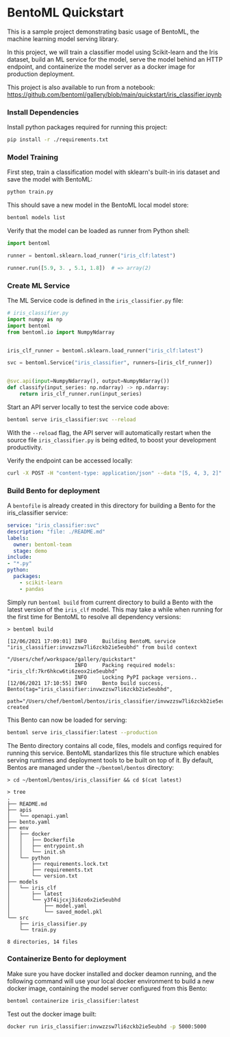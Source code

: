 # BentoML Quickstart

This is a sample project demonstrating basic usage of BentoML, the machine learning model serving library.

In this project, we will train a classifier model using Scikit-learn and the Iris dataset, build
an ML service for the model, serve the model behind an HTTP endpoint, and containerize the model
server as a docker image for production deployment.

This project is also available to run from a notebook: https://github.com/bentoml/gallery/blob/main/quickstart/iris_classifier.ipynb

### Install Dependencies

Install python packages required for running this project:
```bash
pip install -r ./requirements.txt
```

### Model Training

First step, train a classification model with sklearn's built-in iris dataset and save the model
with BentoML:

```bash
python train.py
```

This should save a new model in the BentoML local model store:

```bash
bentoml models list
```

Verify that the model can be loaded as runner from Python shell:

```python
import bentoml

runner = bentoml.sklearn.load_runner("iris_clf:latest")

runner.run([5.9, 3. , 5.1, 1.8])  # => array(2)
```

### Create ML Service

The ML Service code is defined in the `iris_classifier.py` file:

```python
# iris_classifier.py
import numpy as np
import bentoml
from bentoml.io import NumpyNdarray


iris_clf_runner = bentoml.sklearn.load_runner("iris_clf:latest")

svc = bentoml.Service("iris_classifier", runners=[iris_clf_runner])


@svc.api(input=NumpyNdarray(), output=NumpyNdarray())
def classify(input_series: np.ndarray) -> np.ndarray:
    return iris_clf_runner.run(input_series)
```

Start an API server locally to test the service code above:

```bash
bentoml serve iris_classifier:svc --reload
```

With the `--reload` flag, the API server will automatically restart when the source
file `iris_classifier.py` is being edited, to boost your development productivity.


Verify the endpoint can be accessed locally:
```bash
curl -X POST -H "content-type: application/json" --data "[5, 4, 3, 2]" http://127.0.0.1:5000/classify
```


### Build Bento for deployment

A `bentofile` is already created in this directory for building a Bento for the iris_classifier
service:

```yaml
service: "iris_classifier:svc"
description: "file: ./README.md"
labels:
  owner: bentoml-team
  stage: demo
include:
- "*.py"
python:
  packages:
    - scikit-learn
    - pandas
```

Simply run `bentoml build` from current directory to build a Bento with the latest
version of the `iris_clf` model. This may take a while when running for the first
time for BentoML to resolve all dependency versions:

```
> bentoml build

[12/06/2021 17:09:01] INFO     Building BentoML service "iris_classifier:invwzzsw7li6zckb2ie5eubhd" from build context
                               "/Users/chef/workspace/gallery/quickstart"
                      INFO     Packing required models: "iris_clf:7kr6hkcw6ti6zeox2ie5eubhd"
                      INFO     Locking PyPI package versions..
[12/06/2021 17:10:55] INFO     Bento build success, Bento(tag="iris_classifier:invwzzsw7li6zckb2ie5eubhd",
                               path="/Users/chef/bentoml/bentos/iris_classifier/invwzzsw7li6zckb2ie5eubhd/") created
```

This Bento can now be loaded for serving:

```bash
bentoml serve iris_classifier:latest --production
```

The Bento directory contains all code, files, models and configs required for running this service.
BentoML standarlizes this file structure which enables serving runtimes and deployment tools to be
built on top of it. By default, Bentos are managed under the `~/bentoml/bentos` directory:

```
> cd ~/bentoml/bentos/iris_classifier && cd $(cat latest)

> tree
.
├── README.md
├── apis
│   └── openapi.yaml
├── bento.yaml
├── env
│   ├── docker
│   │   ├── Dockerfile
│   │   ├── entrypoint.sh
│   │   └── init.sh
│   └── python
│       ├── requirements.lock.txt
│       ├── requirements.txt
│       └── version.txt
├── models
│   └── iris_clf
│       ├── latest
│       └── y3f4ijcxj3i6zo6x2ie5eubhd
│           ├── model.yaml
│           └── saved_model.pkl
└── src
    ├── iris_classifier.py
    └── train.py

8 directories, 14 files
```


### Containerize Bento for deployment

Make sure you have docker installed and docker deamon running, and the following command
will use your local docker environment to build a new docker image, containing the model
server configured from this Bento:

```bash
bentoml containerize iris_classifier:latest
```

Test out the docker image built:
```bash
docker run iris_classifier:invwzzsw7li6zckb2ie5eubhd -p 5000:5000
```
